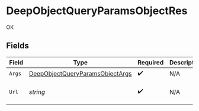 # DeepObjectQueryParamsObjectRes

OK


## Fields

| Field                                                                                                                                                                                                                                                                                                                                                                                                                                                                                                                                                                                                      | Type                                                                                                                                                                                                                                                                                                                                                                                                                                                                                                                                                                                                       | Required                                                                                                                                                                                                                                                                                                                                                                                                                                                                                                                                                                                                   | Description                                                                                                                                                                                                                                                                                                                                                                                                                                                                                                                                                                                                | Example                                                                                                                                                                                                                                                                                                                                                                                                                                                                                                                                                                                                    |
| ---------------------------------------------------------------------------------------------------------------------------------------------------------------------------------------------------------------------------------------------------------------------------------------------------------------------------------------------------------------------------------------------------------------------------------------------------------------------------------------------------------------------------------------------------------------------------------------------------------- | ---------------------------------------------------------------------------------------------------------------------------------------------------------------------------------------------------------------------------------------------------------------------------------------------------------------------------------------------------------------------------------------------------------------------------------------------------------------------------------------------------------------------------------------------------------------------------------------------------------- | ---------------------------------------------------------------------------------------------------------------------------------------------------------------------------------------------------------------------------------------------------------------------------------------------------------------------------------------------------------------------------------------------------------------------------------------------------------------------------------------------------------------------------------------------------------------------------------------------------------- | ---------------------------------------------------------------------------------------------------------------------------------------------------------------------------------------------------------------------------------------------------------------------------------------------------------------------------------------------------------------------------------------------------------------------------------------------------------------------------------------------------------------------------------------------------------------------------------------------------------- | ---------------------------------------------------------------------------------------------------------------------------------------------------------------------------------------------------------------------------------------------------------------------------------------------------------------------------------------------------------------------------------------------------------------------------------------------------------------------------------------------------------------------------------------------------------------------------------------------------------- |
| `Args`                                                                                                                                                                                                                                                                                                                                                                                                                                                                                                                                                                                                     | [DeepObjectQueryParamsObjectArgs](../../Models/Operations/DeepObjectQueryParamsObjectArgs.md)                                                                                                                                                                                                                                                                                                                                                                                                                                                                                                              | :heavy_check_mark:                                                                                                                                                                                                                                                                                                                                                                                                                                                                                                                                                                                         | N/A                                                                                                                                                                                                                                                                                                                                                                                                                                                                                                                                                                                                        |                                                                                                                                                                                                                                                                                                                                                                                                                                                                                                                                                                                                            |
| `Url`                                                                                                                                                                                                                                                                                                                                                                                                                                                                                                                                                                                                      | *string*                                                                                                                                                                                                                                                                                                                                                                                                                                                                                                                                                                                                   | :heavy_check_mark:                                                                                                                                                                                                                                                                                                                                                                                                                                                                                                                                                                                         | N/A                                                                                                                                                                                                                                                                                                                                                                                                                                                                                                                                                                                                        | http://localhost:35123/anything/queryParams/deepObject/obj?objArrParam[arr]=test&objArrParam[arr]=test2&objParam[any]=any&objParam[bigintStr]=9223372036854775808&objParam[bigint]=8821239038968084&objParam[boolOpt]=true&objParam[bool]=true&objParam[dateTime]=2020-01-01T00%3A00%3A00.000001Z&objParam[date]=2020-01-01&objParam[decimalStr]=3.14159265358979344719667586&objParam[decimal]=3.141592653589793&objParam[enum]=one&objParam[float32]=1.1&objParam[int32Enum]=55&objParam[int32]=1&objParam[intEnum]=2&objParam[int]=1&objParam[num]=1.1&objParam[strOpt]=testOptional&objParam[str]=test |